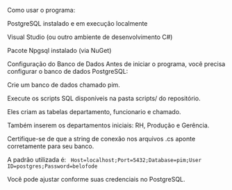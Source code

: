 Como usar o programa:

PostgreSQL instalado e em execução localmente

Visual Studio (ou outro ambiente de desenvolvimento C#)

Pacote Npgsql instalado (via NuGet)

Configuração do Banco de Dados
Antes de iniciar o programa, você precisa configurar o banco de dados PostgreSQL:

Crie um banco de dados chamado pim.

Execute os scripts SQL disponíveis na pasta scripts/ do repositório.

Eles criam as tabelas departamento, funcionario e chamado.

Também inserem os departamentos iniciais: RH, Produção e Gerência.

Certifique-se de que a string de conexão nos arquivos .cs aponte corretamente para seu banco.

A padrão utilizada é:
``
Host=localhost;Port=5432;Database=pim;User ID=postgres;Password=belofode``

Você pode ajustar conforme suas credenciais no PostgreSQL.



